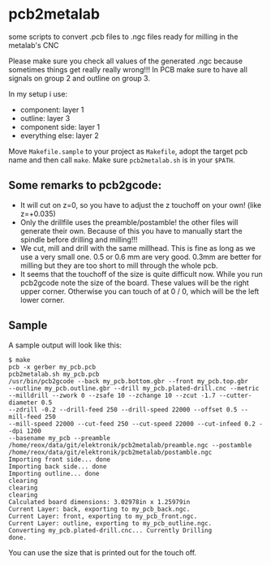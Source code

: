pcb2metalab
===========

some scripts to convert .pcb files to .ngc files ready for milling in the metalab's CNC

Please make sure you check all values of the generated .ngc because sometimes things get really really wrong!!!
In PCB make sure to have all signals on group 2 and outline on group 3.

In my setup i use:

* component: layer 1
* outline: layer 3
* component side: layer 1
* everything else: layer 2

Move `Makefile.sample` to your project as `Makefile`, adopt the target pcb name and then call
`make`.
Make sure `pcb2metalab.sh` is in your `$PATH`.

Some remarks to pcb2gcode:
--------------------------

* It will cut on z=0, so you have to adjust the z touchoff
  on your own! (like z=+0.035)
* Only the drillfile uses the preamble/postamble! 
  the other files will generate their own.
  Because of this you have to manually start the spindle 
  before drilling and milling!!!
* We cut, mill and drill with the same millhead.
  This is fine as long as we use a very small one. 0.5 or 0.6
  mm are very good. 0.3mm are better for milling but they are
  too short to mill through the whole pcb.
* It seems that the touchoff of the size is quite difficult now.
  While you run pcb2gcode note the size of the board. 
  These values will be the right upper corner.
  Otherwise you can touch of at 0 / 0, which will be
  the left lower corner.

Sample
------

A sample output will look like this:

```
$ make
pcb -x gerber my_pcb.pcb
pcb2metalab.sh my_pcb.pcb
/usr/bin/pcb2gcode --back my_pcb.bottom.gbr --front my_pcb.top.gbr
--outline my_pcb.outline.gbr --drill my_pcb.plated-drill.cnc --metric
--milldrill --zwork 0 --zsafe 10 --zchange 10 --zcut -1.7 --cutter-diameter 0.5
--zdrill -0.2 --drill-feed 250 --drill-speed 22000 --offset 0.5 --mill-feed 250
--mill-speed 22000 --cut-feed 250 --cut-speed 22000 --cut-infeed 0.2 --dpi 1200
--basename my_pcb --preamble
/home/reox/data/git/elektronik/pcb2metalab/preamble.ngc --postamble
/home/reox/data/git/elektronik/pcb2metalab/postamble.ngc
Importing front side... done
Importing back side... done
Importing outline... done
clearing
clearing
clearing
Calculated board dimensions: 3.02978in x 1.25979in
Current Layer: back, exporting to my_pcb_back.ngc.
Current Layer: front, exporting to my_pcb_front.ngc.
Current Layer: outline, exporting to my_pcb_outline.ngc.
Converting my_pcb.plated-drill.cnc... Currently Drilling 
done.
```

You can use the size that is printed out for the touch off.
